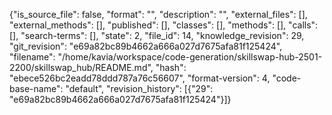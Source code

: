 {"is_source_file": false, "format": "", "description": "", "external_files": [], "external_methods": [], "published": [], "classes": [], "methods": [], "calls": [], "search-terms": [], "state": 2, "file_id": 14, "knowledge_revision": 29, "git_revision": "e69a82bc89b4662a666a027d7675afa81f125424", "filename": "/home/kavia/workspace/code-generation/skillswap-hub-2501-2200/skillswap_hub/README.md", "hash": "ebece526bc2eadd78ddd787a76c56607", "format-version": 4, "code-base-name": "default", "revision_history": [{"29": "e69a82bc89b4662a666a027d7675afa81f125424"}]}